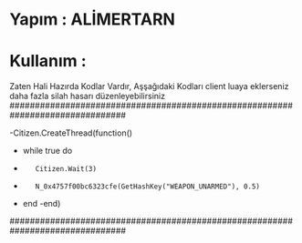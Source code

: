 # Yapım : ALİMERTARN
# Kullanım :

Zaten Hali Hazırda Kodlar Vardır, Aşşağıdaki Kodları client luaya eklerseniz daha fazla silah hasarı düzenleyebilirsiniz
###############################################################################

-Citizen.CreateThread(function()
-    while true do
-        Citizen.Wait(3)
-        N_0x4757f00bc6323cfe(GetHashKey("WEAPON_UNARMED"), 0.5)
-    end
-end)

###############################################################################
